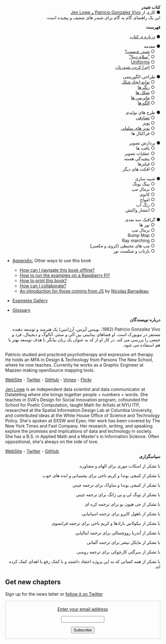 <canvas id="custom" class="canvas" data-fragment-url="src/moon/moon.frag" data-textures="src/moon/moon.jpg" width="350px" height="350px"></canvas>

<div dir="rtl"> <b> کتاب شیدر </b> </div>  
 

<div dir="rtl"> &#9679; کاری از <a href="http://patriciogonzalezvivo.com/"> Patricio Gonzalez Vivo و <a href="http://jenlowe.net/"> Jen Lowe </a>  </div>
 
    
    
<div dir="rtl"> این یک راهنمای گام به گام برای شیدر های ضعیف و پیچیده است.</div>

<p></p>

<div dir="rtl"> 
<div class="header">
<a href="https://www.paypal.com/cgi-bin/webscr?cmd=_s-xclick&hosted_button_id=B5FSVSHGEATCG" style="float: right;"><img src="https://www.paypalobjects.com/en_US/i/btn/btn_donate_SM.gif" alt=""></a>
</div>
</div>


<p></p>    

<div dir="rtl"> <b> فهرست </b> </div>  


<p></p>    


<div dir="rtl"> &#9679; <a href="00/">درباره ی کتاب</a>  </div>

<p></p>    

    
<div dir="rtl"> &#9679; مقدمه </div> 
<div dir="rtl"> &emsp; &#9675; <a href="01/">شیدر چیست؟</a>  </div>
<div dir="rtl"> &emsp; &#9675; <a href="02/">“سلام دنیا!”</a>  </div>
<div dir="rtl"> &emsp; &#9675; <a href="03/">Uniforms</a>  </div>
<div dir="rtl"> &emsp; &#9675; <a href="04/">اجرا کردن شیدرتان</a>  </div>


<p></p>    


<div dir="rtl"> &#9679; طراحی الگوریتمی </div>    
<div dir="rtl"> &emsp; &#9675; <a href="05/">توابع ایجاد شکل</a>  </div>
<div dir="rtl"> &emsp; &#9675; <a href="06/">رنگ ها</a>  </div>
<div dir="rtl"> &emsp; &#9675; <a href="07/">شکل ها</a>  </div>
<div dir="rtl"> &emsp; &#9675; <a href="08/">ماتریس ها</a>  </div>
<div dir="rtl"> &emsp; &#9675; <a href="09/">الگو ها</a>  </div>

<p></p>
    

<div dir="rtl"> &#9679; طرح های تولیدی </div>
<div dir="rtl"> &emsp; &#9675; <a href="11/">تصادفی</a>  </div>
<div dir="rtl"> &emsp; &#9675; <a href="12/">نویز</a>  </div>
<div dir="rtl"> &emsp; &#9675; <a href="13/">نویز های سلولی</a>  </div>
<div dir="rtl"> &emsp; &#9675; فراکتال ها  </div>

<p></p>

<div dir="rtl"> &#9679; پردازش تصویر  </div>
<div dir="rtl"> &emsp; &#9675; بافت ها  </div>
<div dir="rtl"> &emsp; &#9675; عملیات تصویر  </div>
<div dir="rtl"> &emsp; &#9675; پیچیدگی هسته  </div>
<div dir="rtl"> &emsp; &#9675; فیلترها  </div>
<div dir="rtl"> &emsp; &#9675;  افکت های دیگر </div>

<p></p>

<div dir="rtl"> &#9679; شبیه سازی  </div>
<div dir="rtl"> &emsp; &#9675; پینگ پونگ  </div>
<div dir="rtl"> &emsp; &#9675; نرمال مپ  </div>
<div dir="rtl"> &emsp; &#9675; کانوی  </div>
<div dir="rtl"> &emsp; &#9675; امواج  </div>
<div dir="rtl"> &emsp; &#9675;  رنگ آب </div>
<div dir="rtl"> &emsp; &#9675; انتشار واکنش  </div>

<p></p>

<div dir="rtl"> &#9679; گرافیک سه بعدی  </div>
<div dir="rtl"> &emsp; &#9675; نور ها  </div>
<div dir="rtl"> &emsp; &#9675; نرمال مپ  </div>
<div dir="rtl"> &emsp; &#9675; Bump Map  </div>
<div dir="rtl"> &emsp; &#9675; Ray marching  </div>
<div dir="rtl"> &emsp; &#9675;  مپ های محیطی (کروی و مکعبی)  </div>
<div dir="rtl"> &emsp; &#9675; بازتاب و شکست نور  </div>

* [Appendix:](appendix/) Other ways to use this book
	* [How can I navigate this book offline?](appendix/00/)
	* [How to run the examples on a Raspberry Pi?](appendix/01/)
	* [How to print this book?](appendix/02/)
    * [How can I collaborate?](appendix/03/)
    * [An introduction for those coming from JS](appendix/04/) by [Nicolas Barradeau](http://www.barradeau.com/)

* [Examples Gallery](examples/)

* [Glossary](glossary/)


<p dir='rtl' align='right'>  <b>درباره نویسندگان</b></p>

<p dir='rtl' align='right'>
Patricio Gonzalez Vivo (1982، بوینس آیرس، آرژانتین) یک هنرمند و توسعه دهنده مستقر در نیویورک است. او فضاهای بینابینی بین آلی و سنتز، آنالوگ و دیجیتال، فرد و جمعی را بررسی می کند. در کار او از کد به عنوان یک زبان بیانگر با هدف توسعه بهتر با هم استفاده می شود.
</p>





Patricio studied and practiced psychotherapy and expressive art therapy. He holds an MFA in Design & Technology from Parsons The New School, where he now teaches. Currently he works as a Graphic Engineer at Mapzen making openSource mapping tools.

<div class="header"> <a href="http://patriciogonzalezvivo.com/" target="_blank">WebSite</a> - <a href="https://twitter.com/patriciogv" target="_blank">Twitter</a> - <a href="https://github.com/patriciogonzalezvivo" target="_blank">GitHub</a> - <a href="https://vimeo.com/patriciogv" target="_blank">Vimeo</a> - <a href="https://www.flickr.com/photos/106950246@N06/" target="_blank"> Flickr</a></div>

[Jen Lowe](http://jenlowe.net/) is an independent data scientist and data communicator at Datatelling where she brings together people + numbers + words. She teaches in SVA's Design for Social Innovation program, cofounded the School for Poetic Computation, taught Math for Artists at NYU ITP, researched at the Spatial Information Design Lab at Columbia University, and contributed ideas at the White House Office of Science and Technology Policy. She's spoken at SXSW and Eyeo. Her work has been covered by The New York Times and Fast Company. Her research, writing, and speaking explore the promises and implications of data and technology in society. She has a B.S. in Applied Math and a Master's in Information Science. Often oppositional, she's always on the side of love.

<div class="header"> <a href="http://jenlowe.net/" target="_blank">WebSite</a> - <a href="https://twitter.com/datatelling" target="_blank">Twitter</a> - <a href="https://github.com/datatelling" target="_blank">GitHub</a></div>


<div dir="rtl"> <b> سپاسگزاری </b> </div>   

<p dir='rtl' align='right'> با تشکر از اسکات موری برای الهام و مشاوره. </p><p dir='rtl' align='right'>  </p>
<p dir='rtl' align='right'>  </p>
<p dir='rtl' align='right'> با تشکر از کنیچی یوندا و کریم ناجی برای پشتیبانی و ایده های خوب </p><p dir='rtl' align='right'>  </p>
<p dir='rtl' align='right'> با تشکر از کنیچی یوندا و ساواک برای ترجمه چینی </p><p dir='rtl' align='right'>  </p>
<p dir='rtl' align='right'>  </p>
<p dir='rtl' align='right'>  </p>
<p dir='rtl' align='right'> با تشکر از  تونگ لی و یی ژانگ برای ترجمه چینی </p><p dir='rtl' align='right'>  </p>
<p dir='rtl' align='right'>  </p>
<p dir='rtl' align='right'> با تشکر از  جی هیون یو برای ترجمه کره ای </p><p dir='rtl' align='right'>  </p>
<p dir='rtl' align='right'>  </p>
<p dir='rtl' align='right'> با تشکر از ناهول کاپرو برای ترجمه اسپانیایی </p><p dir='rtl' align='right'>  </p>
<p dir='rtl' align='right'>  </p>
<p dir='rtl' align='right'> با تشکر از نیکولاس بارادها و کریم ناجی برای ترجمه فرانسوی </p><p dir='rtl' align='right'>  </p>
<p dir='rtl' align='right'> با تشکر از  آندریا رووچسالی برای ترجمه ایتالیایی </p><p dir='rtl' align='right'>  </p>
<p dir='rtl' align='right'>  </p>
<p dir='rtl' align='right'> با تشکر از مایکل تیشر برای ترجمه آلمانی </p><p dir='rtl' align='right'>  </p>
<p dir='rtl' align='right'>  </p>
<p dir='rtl' align='right'> با تشکر از سرگئی کارچوکی برای ترجمه روسی </p><p dir='rtl' align='right'>  </p>
<p dir='rtl' align='right'>  </p>
<p dir='rtl' align='right'> با تشکر از همه کسانی که به این پروژه اعتقاد داشتند و  با کمک رفع  یا اهدای کمک کرده اند.  </p><p dir='rtl' align='right'>  </p>
<p dir='rtl' align='right'>  </p>



## Get new chapters

Sign up for the news letter or [follow it on Twitter](https://twitter.com/bookofshaders)

 <form style="border:1px solid #ccc;padding:3px;text-align:center;" action="https://tinyletter.com/thebookofshaders" method="post" target="popupwindow" onsubmit="window.open('https://tinyletter.com/thebookofshaders', 'popupwindow', 'scrollbars=yes,width=800,height=600');return true"><a href="https://tinyletter.com/thebookofshaders"><p><label for="tlemail">Enter your email address</label></p></a><p><input type="text" style="width:140px" name="email" id="tlemail" /></p><input type="hidden" value="1" name="embed"/><input type="submit" value="Subscribe" /><p><a href="https://tinyletter.com" target="_blank"></a></p></form>

